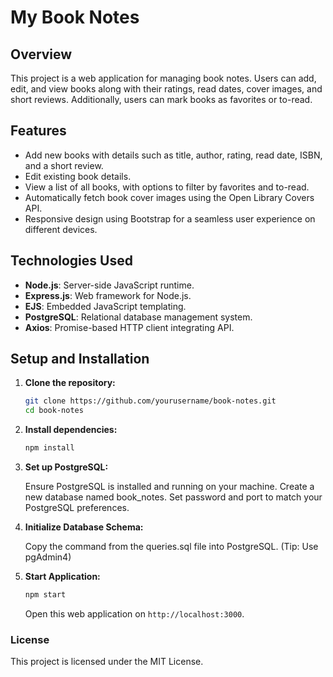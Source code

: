 # My Book Notes

## Overview

This project is a web application for managing book notes. Users can add, edit, and view books along with their ratings, read dates, cover images, and short reviews. Additionally, users can mark books as favorites or to-read.

## Features

- Add new books with details such as title, author, rating, read date, ISBN, and a short review.
- Edit existing book details.
- View a list of all books, with options to filter by favorites and to-read.
- Automatically fetch book cover images using the Open Library Covers API.
- Responsive design using Bootstrap for a seamless user experience on different devices.

## Technologies Used

- **Node.js**: Server-side JavaScript runtime.
- **Express.js**: Web framework for Node.js.
- **EJS**: Embedded JavaScript templating.
- **PostgreSQL**: Relational database management system.
- **Axios**: Promise-based HTTP client integrating API.

## Setup and Installation

1. **Clone the repository:**
   ```bash
   git clone https://github.com/yourusername/book-notes.git
   cd book-notes
   
2. **Install dependencies:**
   ```bash
   npm install
   
3. **Set up PostgreSQL:**
 
   Ensure PostgreSQL is installed and running on your machine.
   Create a new database named book_notes.
   Set password and port to match your PostgreSQL preferences.
   
5. **Initialize Database Schema:**

   Copy the command from the queries.sql file into PostgreSQL. (Tip: Use pgAdmin4)

6. **Start Application:**
   ```bash
   npm start
   ```
   Open this web application on `http://localhost:3000`.

### License
This project is licensed under the MIT License.

